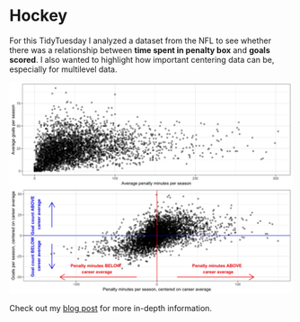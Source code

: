 # Hockey

For this TidyTuesday I analyzed a dataset from the NFL to see whether there was a relationship between <b>time spent in penalty box</b> and <b>goals scored</b>. I also wanted to highlight how important centering data can be, especially for multilevel data.

![img](https://github.com/rrobinn/tidy-tuesday/blob/master/20200303-HockeyGoals/grid.jpg)

Check out my [blog post](https://robin-sifre.netlify.app/post/tidy/tidytues-nhl/) for more in-depth information.
